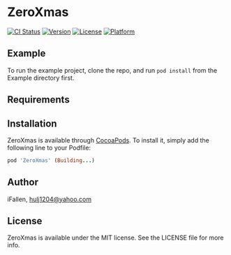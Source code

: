 # ZeroXmas

[![CI Status](https://img.shields.io/travis/iFallen/ZeroXmas.svg?style=flat)](https://travis-ci.org/iFallen/ZeroXmas)
[![Version](https://img.shields.io/cocoapods/v/ZeroXmas.svg?style=flat)](https://cocoapods.org/pods/ZeroXmas)
[![License](https://img.shields.io/cocoapods/l/ZeroXmas.svg?style=flat)](https://cocoapods.org/pods/ZeroXmas)
[![Platform](https://img.shields.io/cocoapods/p/ZeroXmas.svg?style=flat)](https://cocoapods.org/pods/ZeroXmas)

## Example

To run the example project, clone the repo, and run `pod install` from the Example directory first.

## Requirements

## Installation

ZeroXmas is available through [CocoaPods](https://cocoapods.org). To install
it, simply add the following line to your Podfile:

```ruby
pod 'ZeroXmas' (Building...)
```

## Author

iFallen, hulj1204@yahoo.com

## License

ZeroXmas is available under the MIT license. See the LICENSE file for more info.

